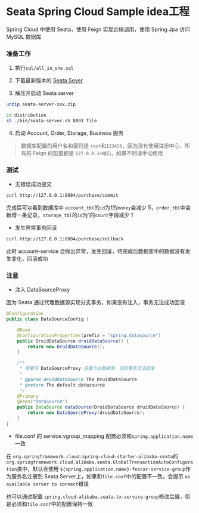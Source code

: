 # Seata Spring Cloud Sample idea工程

Spring Cloud 中使用 Seata，使用 Feign 实现远程调用，使用 Spring Jpa 访问 MySQL 数据库

### 准备工作

1. 执行`sql/all_in_one.sql`

2. 下载最新版本的 [Seata Sever](https://github.com/seata/seata/releases)

3. 解压并启动 Seata server

```bash
unzip seata-server-xxx.zip

cd distribution
sh ./bin/seata-server.sh 8091 file
```

4. 启动 Account, Order, Storage, Business 服务

> 数据库配置的用户名和密码是 `root`和`123456`，因为没有使用注册中心，所有的 Feign 的配置都是 `127.0.0.1+端口`，如果不同请手动修改

### 测试 

- 无错误成功提交

```bash
curl http://127.0.0.1:8084/purchase/commit
```
完成后可以看到数据库中 `account_tbl`的`id`为1的`money`会减少 5，`order_tbl`中会新增一条记录，`storage_tbl`的`id`为1的`count`字段减少 1

- 发生异常事务回滚

```bash
curl http://127.0.0.1:8084/purchase/rollback
```
此时 account-service 会抛出异常，发生回滚，待完成后数据库中的数据没有发生变化，回滚成功

### 注意

- 注入 DataSourceProxy 

因为 Seata 通过代理数据源实现分支事务，如果没有注入，事务无法成功回滚

```java
@Configuration
public class DataSourceConfig {

    @Bean
    @ConfigurationProperties(prefix = "spring.datasource")
    public DruidDataSource druidDataSource() {
        return new DruidDataSource();
    }

    /**
     * 需要将 DataSourceProxy 设置为主数据源，否则事务无法回滚
     *
     * @param druidDataSource The DruidDataSource
     * @return The default datasource
     */
    @Primary
    @Bean("dataSource")
    public DataSource dataSource(DruidDataSource druidDataSource) {
        return new DataSourceProxy(druidDataSource);
    }
}
```

- file.conf 的 service.vgroup_mapping 配置必须和`spring.application.name`一致

在 `org.springframework.cloud:spring-cloud-starter-alibaba-seata`的`org.springframework.cloud.alibaba.seata.GlobalTransactionAutoConfiguration`类中，默认会使用 `${spring.application.name}-fescar-service-group`作为服务名注册到 Seata Server上，如果和`file.conf`中的配置不一致，会提示 `no available server to connect`错误

也可以通过配置 `spring.cloud.alibaba.seata.tx-service-group`修改后缀，但是必须和`file.conf`中的配置保持一致